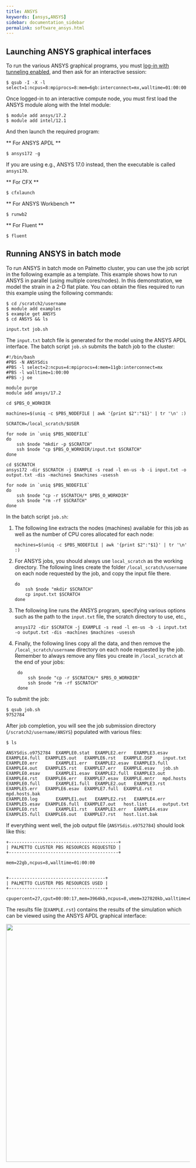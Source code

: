 ```yaml
---
title: ANSYS
keywords: [ansys,ANSYS]
sidebar: documentation_sidebar
permalink: software_ansys.html
---
```


## Launching ANSYS graphical interfaces

To run the various ANSYS graphical programs,
you must [log-in with tunneling enabled]({{site.baseurl}}/pages/userguide/HowTo.html#how-to-run-graphical-software),
and then ask for an interactive session:

~~~
$ qsub -I -X -l select=1:ncpus=8:mpiprocs=8:mem=6gb:interconnect=mx,walltime=01:00:00
~~~

Once logged-in to an interactive compute node,
you must first load the ANSYS module along with the Intel module:

~~~
$ module add ansys/17.2
$ module add intel/12.1
~~~

And then launch the required program:

** For ANSYS APDL **

~~~
$ ansys172 -g
~~~

If you are using e.g., ANSYS 17.0 instead, then the executable is called `ansys170`.

** For CFX **

~~~
$ cfxlaunch
~~~

** For ANSYS Workbench **

~~~
$ runwb2
~~~

** For Fluent **

~~~
$ fluent
~~~

## Running ANSYS in batch mode

To run ANSYS in batch mode on Palmetto cluster,
you can use the job script in the following example as a template.
This example shows how to run ANSYS in parallel (using multiple cores/nodes).
In this demonstration, we model the strain in a 2-D flat plate.
You can obtain the files required to run this example
using the following commands:

~~~
$ cd /scratch2/username
$ module add examples
$ example get ANSYS
$ cd ANSYS && ls

input.txt job.sh
~~~

The `input.txt` batch file is generated for the model using the ANSYS APDL interface.
The batch script `job.sh` submits the batch job to the cluster:

~~~
#!/bin/bash
#PBS -N ANSYSdis
#PBS -l select=2:ncpus=4:mpiprocs=4:mem=11gb:interconnect=mx
#PBS -l walltime=1:00:00
#PBS -j oe

module purge
module add ansys/17.2

cd $PBS_O_WORKDIR

machines=$(uniq -c $PBS_NODEFILE | awk '{print $2":"$1}' | tr '\n' :)

SCRATCH=/local_scratch/$USER

for node in `uniq $PBS_NODEFILE`
do
    ssh $node "mkdir -p $SCRATCH"
    ssh $node "cp $PBS_O_WORKDIR/input.txt $SCRATCH"
done

cd $SCRATCH
ansys172 -dir $SCRATCH -j EXAMPLE -s read -l en-us -b -i input.txt -o output.txt -dis -machines $machines -usessh

for node in `uniq $PBS_NODEFILE`
do
    ssh $node "cp -r $SCRATCH/* $PBS_O_WORKDIR"
    ssh $node "rm -rf $SCRATCH"
done
~~~

In the batch script `job.sh`:

1. The following line extracts the nodes (machines) available for this job
   as well as the number of CPU cores allocated for each node:

   ~~~
   machines=$(uniq -c $PBS_NODEFILE | awk '{print $2":"$1}' | tr '\n' :)
   ~~~  

2. For ANSYS jobs, you should always use `local_scratch` as the working directory.
   The following lines create the folder `/local_scratch/username` on each node
   requested by the job, and copy the input file there.
   ~~~
   do
       ssh $node "mkdir $SCRATCH"
       cp input.txt $SCRATCH
   done
   ~~~  

3. The following line runs the ANSYS program, specifying various options
   such as the path to the `input.txt` file, the scratch directory to use, etc.,

   ~~~
   ansys172 -dir $SCRATCH -j EXAMPLE -s read -l en-us -b -i input.txt -o output.txt -dis -machines $machines -usessh
   ~~~  

4. Finally, the following lines copy all the data,
   and then remove the `/local_scratch/username` directory
   on each node requested by the job. Remember to always remove any files
   you create in `/local_scratch` at the end of your jobs:
   ~~~
	do
		ssh $node "cp -r $SCRATCH/* $PBS_O_WORKDIR"
		ssh $node "rm -rf $SCRATCH"
	done
   ~~~

To submit the job:

~~~
$ qsub job.sh
9752784
~~~

After job completion, you will see the job submission directory (`/scratch2/username/ANSYS`)
populated with various files:

~~~
$ ls

ANSYSdis.o9752784  EXAMPLE0.stat  EXAMPLE2.err   EXAMPLE3.esav  EXAMPLE4.full  EXAMPLE5.out   EXAMPLE6.rst   EXAMPLE.DSP    input.txt
EXAMPLE0.err       EXAMPLE1.err   EXAMPLE2.esav  EXAMPLE3.full  EXAMPLE4.out   EXAMPLE5.rst   EXAMPLE7.err   EXAMPLE.esav   job.sh
EXAMPLE0.esav      EXAMPLE1.esav  EXAMPLE2.full  EXAMPLE3.out   EXAMPLE4.rst   EXAMPLE6.err   EXAMPLE7.esav  EXAMPLE.mntr   mpd.hosts
EXAMPLE0.full      EXAMPLE1.full  EXAMPLE2.out   EXAMPLE3.rst   EXAMPLE5.err   EXAMPLE6.esav  EXAMPLE7.full  EXAMPLE.rst    mpd.hosts.bak
EXAMPLE0.log       EXAMPLE1.out   EXAMPLE2.rst   EXAMPLE4.err   EXAMPLE5.esav  EXAMPLE6.full  EXAMPLE7.out   host.list      output.txt
EXAMPLE0.rst       EXAMPLE1.rst   EXAMPLE3.err   EXAMPLE4.esav  EXAMPLE5.full  EXAMPLE6.out   EXAMPLE7.rst   host.list.bak
~~~

If everything went well, the job output file (`ANSYSdis.o9752784`) should look like this:

~~~
+------------------------------------------+
| PALMETTO CLUSTER PBS RESOURCES REQUESTED |
+------------------------------------------+

mem=22gb,ncpus=8,walltime=01:00:00


+-------------------------------------+
| PALMETTO CLUSTER PBS RESOURCES USED |
+-------------------------------------+

cpupercent=27,cput=00:00:17,mem=3964kb,ncpus=8,vmem=327820kb,walltime=00:01:07
~~~

The results file (`EXAMPLE.rst`)
contains the results of the simulation which can be viewed
using the ANSYS APDL graphical interface:

<img src="{{site.baseurl}}/images/ansys-screenshot-results.png" style="width:650px"></img>

